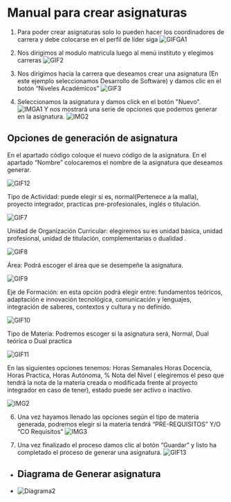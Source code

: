 # **Manual para crear asignaturas** 


1. Para poder crear asignaturas solo lo pueden hacer los coordinadores de carrera y debe colocarse en el perfil de líder siga 
  ![GIFGA1](GA_GA1.gif)

2. Nos dirigimos al modulo matricula luego al menú instituto y elegimos carreras 
  ![GIF2](GA_2.gif)


3. Nos dirigimos hacia la carrera que deseamos crear una asignatura (En este ejemplo seleccionamos Desarrollo de Software) y damos clic en el botón “Niveles Académicos”
  ![GIF3](GA_3.gif) 

4. Seleccionamos la asignatura y damos click en el botón "Nuevo". 
  ![IMGA1](GA_img2.png) 
  Y nos mostrará una serie de opciones que podemos generar en la asignatura.
![IMG2](GA_IMG1.jpg)

## **Opciones de generación de asignatura**  
En el apartado código coloque el nuevo código de la asignatura. En el apartado “Nombre” colocaremos el nombre de la asignatura que deseamos generar.

![GIF12](GA_12.gif) 

 Tipo de Actividad: puede elegir si es, normal(Pertenece a la malla), proyecto integrador, practicas pre-profesionales, inglés o titulación.

![GIF7](GA_7.gif)

 Unidad de Organización Curricular: elegiremos su es unidad básica, unidad profesional, unidad de titulación, complementarias o dualidad .

![GIF8](GA_8.gif)

 Área: Podrá escoger el área que se desempeñe la asignatura.
 
 ![GIF9](GA_9.gif)

  Eje de Formación: en esta opción podrá elegir entre: fundamentos teóricos, adaptación e innovación tecnológica, comunicación y lenguajes, integración de saberes, contextos y cultura y no definido.

 ![GIF10](GA_10.gif)

  Tipo de Materia: Podremos escoger si la asignatura será, Normal, Dual teórica o Dual practica

 ![GIF11](GA_11.gif)

  En las siguientes opciones tenemos: Horas Semanales Horas Docencia, Horas Practica, Horas Autónoma, % Nota del Nivel ( elegiremos el peso que tendrá la nota de la materia creada o modificada frente al proyecto integrador en caso de tener), estado puede ser activo o inactivo.

 ![IMG2](GA_IMG4.jpg)


6. Una vez hayamos llenado las opciones según el tipo de materia generada, podremos elegir si la materia tendrá “PRE-REQUISITOS” Y/O “CO Requisitos”
![IMG3](GA_IMG5.jpg)

7. Una vez finalizado el proceso damos clic al botón “Guardar” y listo ha completado el proceso de generar una asignatura.
![GIF13](GA_13.gif)
* ## **Diagrama de Generar asignatura**
* ![Diagrama2](26%2C27y28.CrearModificarEliminarAsignatura.png)


